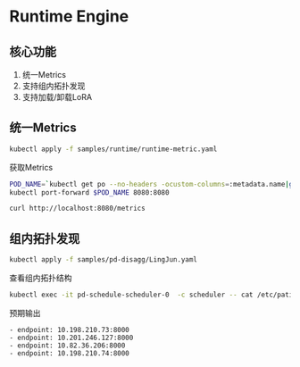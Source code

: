 # Runtime Engine  

## 核心功能
1. 统一Metrics
2. 支持组内拓扑发现
3. 支持加载/卸载LoRA

## 统一Metrics
```bash
kubectl apply -f samples/runtime/runtime-metric.yaml
```
获取Metrics
```bash
POD_NAME=`kubectl get po --no-headers -ocustom-columns=:metadata.name|grep runtime-metric-example`
kubectl port-forward $POD_NAME 8080:8080

curl http://localhost:8080/metrics
```

## 组内拓扑发现
```bash
kubectl apply -f samples/pd-disagg/LingJun.yaml
```
查看组内拓扑结构
```bash
kubectl exec -it pd-schedule-scheduler-0  -c scheduler -- cat /etc/patio/instance-config.yaml
```
预期输出
```text
- endpoint: 10.198.210.73:8000
- endpoint: 10.201.246.127:8000
- endpoint: 10.82.36.206:8000
- endpoint: 10.198.210.74:8000
```